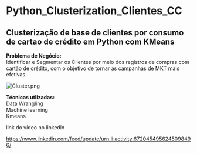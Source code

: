 # Python_Clusterization_Clientes_CC
## Clusterização de base de clientes por consumo de cartao de crédito em Python com KMeans

**Problema de Negócio:**  
Identificar e Segmentar os Clientes por meio dos registros de compras com cartão de crédito, com o objetivo de tornar as campanhas de MKT mais efetivas.

<img src="https://www.imagemhost.com.br/images/2020/10/09/Cluster.png" alt="Cluster.png" border="0" />

**Técnicas utlizadas:**  
Data Wrangling  
Machine learning  
Kmeans  


link do vídeo no linkedln

https://www.linkedin.com/feed/update/urn:li:activity:6720454956245098496/
